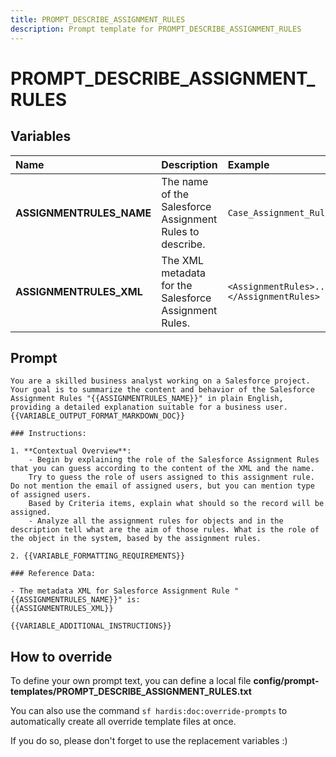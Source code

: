 ```yaml
---
title: PROMPT_DESCRIBE_ASSIGNMENT_RULES
description: Prompt template for PROMPT_DESCRIBE_ASSIGNMENT_RULES
---
```


# PROMPT_DESCRIBE_ASSIGNMENT_RULES

## Variables
| Name | Description | Example |
| :------|:-------------|:---------|
| **ASSIGNMENTRULES_NAME** | The name of the Salesforce Assignment Rules to describe. | `Case_Assignment_Rules` |
| **ASSIGNMENTRULES_XML** | The XML metadata for the Salesforce Assignment Rules. | `<AssignmentRules>...</AssignmentRules>` |

## Prompt

```
You are a skilled business analyst working on a Salesforce project. Your goal is to summarize the content and behavior of the Salesforce Assignment Rules "{{ASSIGNMENTRULES_NAME}}" in plain English, providing a detailed explanation suitable for a business user. {{VARIABLE_OUTPUT_FORMAT_MARKDOWN_DOC}}

### Instructions:

1. **Contextual Overview**:
    - Begin by explaining the role of the Salesforce Assignment Rules that you can guess according to the content of the XML and the name.
    Try to guess the role of users assigned to this assignment rule. Do not mention the email of assigned users, but you can mention type of assigned users.
    Based by Criteria items, explain what should so the record will be assigned.
    - Analyze all the assignment rules for objects and in the description tell what are the aim of those rules. What is the role of the object in the system, based by the assignment rules.

2. {{VARIABLE_FORMATTING_REQUIREMENTS}}

### Reference Data:

- The metadata XML for Salesforce Assignment Rule "{{ASSIGNMENTRULES_NAME}}" is:
{{ASSIGNMENTRULES_XML}}

{{VARIABLE_ADDITIONAL_INSTRUCTIONS}}

```

## How to override

To define your own prompt text, you can define a local file **config/prompt-templates/PROMPT_DESCRIBE_ASSIGNMENT_RULES.txt**

You can also use the command `sf hardis:doc:override-prompts` to automatically create all override template files at once.

If you do so, please don't forget to use the replacement variables :)
